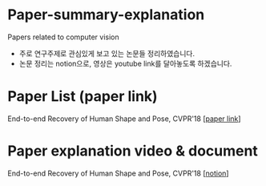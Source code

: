# Paper-summary-explanation
Papers related to computer vision
- 주로 연구주제로 관심있게 보고 있는 논문들 정리하였습니다.
- 논문 정리는 notion으로, 영상은 youtube link를 달아놓도록 하겠습니다.


# Paper List (paper link)
End-to-end Recovery of Human Shape and Pose, CVPR'18 [[paper link](https://openaccess.thecvf.com/content_cvpr_2018/papers/Kanazawa_End-to-End_Recovery_of_CVPR_2018_paper.pdf)]

# Paper explanation video & document
End-to-end Recovery of Human Shape and Pose, CVPR'18 [[notion](https://www.notion.so/End-to-end-Recovery-of-Human-Shape-and-Pose-b1860556f4b949018cc3a801194eea19)]
